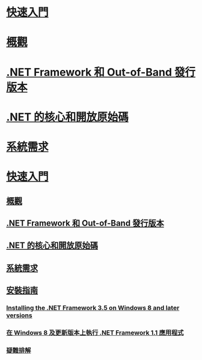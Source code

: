 # [快速入門](index.md)
# [概觀](overview.md)
# [.NET Framework 和 Out-of-Band 發行版本](the-net-framework-and-out-of-band-releases.md)
# [.NET 的核心和開放原始碼](net-core-and-open-source.md)
# [系統需求](system-requirements.md)
# [快速入門](index.md)
## [概觀](overview.md)
## [.NET Framework 和 Out-of-Band 發行版本](the-net-framework-and-out-of-band-releases.md)
## [.NET 的核心和開放原始碼](net-core-and-open-source.md)
## [系統需求](system-requirements.md)
## [安裝指南](guide-for-developers.md)
### [Installing the .NET Framework 3.5 on Windows 8 and later versions](net-framework-3-5-on-windows-8-plus.md)
### [在 Windows 8 及更新版本上執行 .NET Framework 1.1 應用程式](run-net-framework-1-1-apps.md)
### [疑難排解](troubleshoot-blocked-installations-and-uninstallations.md)
